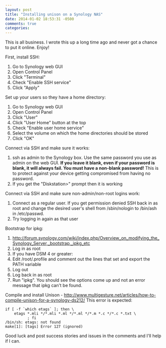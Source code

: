 ```yaml
---
layout: post
title: "Installing unison on a Synology NAS"
date: 2014-01-02 18:53:31 -0500
comments: true
categories: 
---
```

This is all business.  I wrote this up a long time ago and never got a chance to put it online.  Enjoy!

First, install SSH:

1. Go to Synology web GUI
2. Open Control Panel
3. Click "Terminal"
4. Check "Enable SSH service"
5. Click "Apply"

Set up your users so they have a home directory:

1. Go to Synology web GUI
2. Open Control Panel
3. Click "User"
4. Click "User Home" button at the top
5. Check "Enable user home service"
6. Select the volume on which the home directories should be stored
7. Click "OK"

Connect via SSH and make sure it works:

1. ssh as admin to the Synology box.  Use the same password you use as admin on the web GUI.  **If you leave it blank, even if your password is blank, it will always fail.  You must have a non-blank password!** This is to protect against your device getting compromised from having no password.
2. If you get the "Diskstation>" prompt then it is working

Connect via SSH and make sure non-admin/non-root logins work:

1. Connect as a regular user.  If you get permission denied SSH back in as root and change the desired user's shell from /sbin/nologin to /bin/ash in /etc/passwd.
2. Try logging in again as that user

Bootstrap for ipkg:

1. http://forum.synology.com/wiki/index.php/Overview_on_modifying_the_Synology_Server,_bootstrap,_ipkg_etc
2. Log in as root
3. If you have DSM 4 or greater:
  1. Edit /root/.profile and comment out the lines that set and export the PATH variable
  2. Log out
  3. Log back in as root
4. Run "ipkg".  You should see the options come up and not an error message that ipkg can't be found.

Compile and install Unison - http://www.multigesture.net/articles/how-to-compile-unison-for-a-synology-ds212/
This error is expected:

```
if [ -f `which etags` ]; then \
    etags *.mli */*.mli *.ml */*.ml */*.m *.c */*.c *.txt \
          ; fi
/bin/sh: etags: not found
make[1]: [tags] Error 127 (ignored)
```

Good luck and post success stories and issues in the comments and I'll help if I can.
